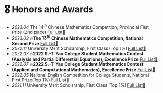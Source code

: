 # 🎖️ Honors and Awards
- *2023.04* The $14^{th}$ Chinese Mathematics Competition, Provincial First Prize (2nd place) [Full List📜](https://mp.weixin.qq.com/s/VGF74trx451wKz1KMv5TDQ)
- *2023.03* 🔥**The $13^{th}$ Chinese Mathematics Competition, National Second Prize** [Full List📜](https://mp.weixin.qq.com/s/b7nffSDuIZbPEBOb7eWCVA)
- *2022.11* University Merit Scholarship, First Class (Top 1%) [Full List📜](https://xgb.lzu.edu.cn/upload/news/N20221204222550.xls)
- *2022.07* 🔥**2022 S.-T. Yau College Student Mathematics Contest (Analysis and Partial Differential Equations), Excellence Prize** [Full List📜](http://yau-contest.com/uploads/file/20220811/20220811173216_22765.pdf)
- *2022.07* 🔥**2022 S.-T. Yau College Student Mathematics Contest (Applied and Computational Mathematics), Excellence Prize** [Full List📜](http://yau-contest.com/uploads/file/20220801/20220801162446_69325.pdf)
- *2022.05* National English Competition for College Students, National First Prize(Top 1%) [Full List📜](https://wyy.lzu.edu.cn/wyynew/upload/files/20220525/4c6dfc41d11f444b9eb9cd97c4d08e2e.xlsx)
- *2021.11* University Merit Scholarship, First Class (Top 1%) [Full List📜](https://xgb.lzu.edu.cn/upload/news/N20211118185044.xls)

